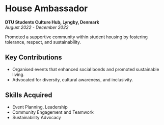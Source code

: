 # House Ambassador  
**DTU Students Culture Hub, Lyngby, Denmark**  
*August 2022 - December 2022*

Promoted a supportive community within student housing by fostering tolerance, respect, and sustainability.

## Key Contributions
- Organised events that enhanced social bonds and promoted sustainable living.  
- Advocated for diversity, cultural awareness, and inclusivity.

## Skills Acquired
- Event Planning, Leadership  
- Community Engagement and Teamwork  
- Sustainability Advocacy  
